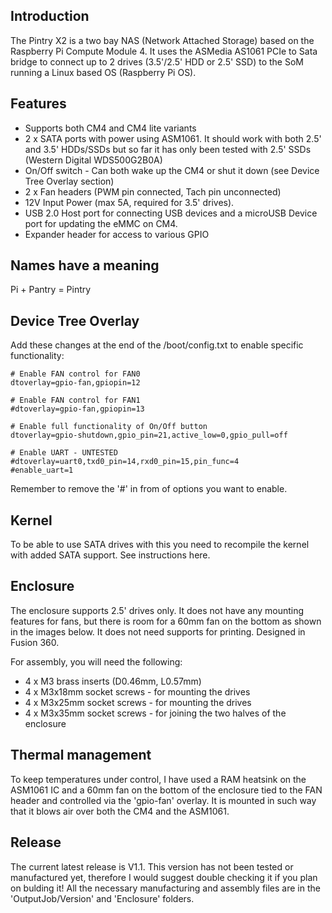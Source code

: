 ## Introduction
The Pintry X2 is a two bay NAS (Network Attached Storage) based on the Raspberry Pi Compute Module 4. It uses the ASMedia AS1061 PCIe to Sata bridge to connect up to 2 drives (3.5'/2.5' HDD or 2.5' SSD) to the SoM running a Linux based OS (Raspberry Pi OS).

## Features
* Supports both CM4 and CM4 lite variants
* 2 x SATA ports with power using ASM1061. It should work with both 2.5' and 3.5' HDDs/SSDs but so far it has only been tested with 2.5' SSDs (Western Digital WDS500G2B0A)
* On/Off switch - Can both wake up the CM4 or shut it down (see Device Tree Overlay section) 
* 2 x Fan headers (PWM pin connected, Tach pin unconnected)
* 12V Input Power (max 5A, required for 3.5' drives). 
* USB 2.0 Host port for connecting USB devices and a microUSB Device port for updating the eMMC on CM4. 
* Expander header for access to various GPIO

## Names have a meaning
Pi + Pantry = Pintry

## Device Tree Overlay
Add these changes at the end of the /boot/config.txt to enable specific functionality:
```
# Enable FAN control for FAN0
dtoverlay=gpio-fan,gpiopin=12

# Enable FAN control for FAN1
#dtoverlay=gpio-fan,gpiopin=13

# Enable full functionality of On/Off button
dtoverlay=gpio-shutdown,gpio_pin=21,active_low=0,gpio_pull=off

# Enable UART - UNTESTED
#dtoverlay=uart0,txd0_pin=14,rxd0_pin=15,pin_func=4
#enable_uart=1  
```
Remember to remove the '#' in from of options you want to enable. 

## Kernel
To be able to use SATA drives with this you need to recompile the kernel with added SATA support. See instructions here. 

## Enclosure
The enclosure supports 2.5' drives only. It does not have any mounting features for fans, but there is room for a 60mm fan on the bottom as shown in the images below. It does not need supports for printing. Designed in Fusion 360.

For assembly, you will need the following:
* 4 x M3 brass inserts (D0.46mm, L0.57mm)
* 4 x M3x18mm socket screws - for mounting the drives 
* 4 x M3x25mm socket screws - for mounting the drives
* 4 x M3x35mm socket screws - for joining the two halves of the enclosure

## Thermal management
To keep temperatures under control, I have used a RAM heatsink on the ASM1061 IC and a 60mm fan on the bottom of the enclosure tied to the FAN header and controlled via the 'gpio-fan' overlay. It is mounted in such way that it blows air over both the CM4 and the ASM1061.  

## Release
The current latest release is V1.1. This version has not been tested or manufactured yet, therefore I would suggest double checking it if you plan on bulding it!
All the necessary manufacturing and assembly files are in the 'OutputJob/Version' and 'Enclosure' folders.
